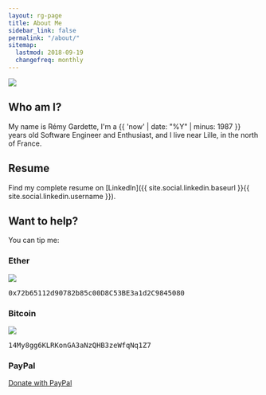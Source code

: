 ```yaml
---
layout: rg-page
title: About Me
sidebar_link: false
permalink: "/about/"
sitemap:
  lastmod: 2018-09-19
  changefreq: monthly
---
```


<img src="{{ site.cdn_url }}/profile-cropped.jpg" id="author-picture" />

## Who am I?

My name is Rémy Gardette, I'm a {{ 'now' | date: "%Y" | minus: 1987 }} years old Software Engineer and Enthusiast, and I live near Lille, in the north of France.

## Resume

Find my complete resume on [LinkedIn]({{ site.social.linkedin.baseurl }}{{ site.social.linkedin.username }}).

## Want to help?

You can tip me:

### Ether

<img src="{{ site.cdn_url }}/ether.png" id="ether-qr-code" />

<div class="wallet-address"><pre>0x72b65112d90782b85c00D8C53BE3a1d2C9845080</pre></div>

### Bitcoin

<img src="{{ site.cdn_url }}/bitcoin.png" id="bitcoin-qr-code" />

<div class="wallet-address"><pre>14My8gg6KLRKonGA3aNzQHB3zeWfqNq1Z7</pre></div>

### PayPal

<a href="https://paypal.me/remygardette" target="_blank" class="btn btn-paypal">Donate with PayPal</a>
